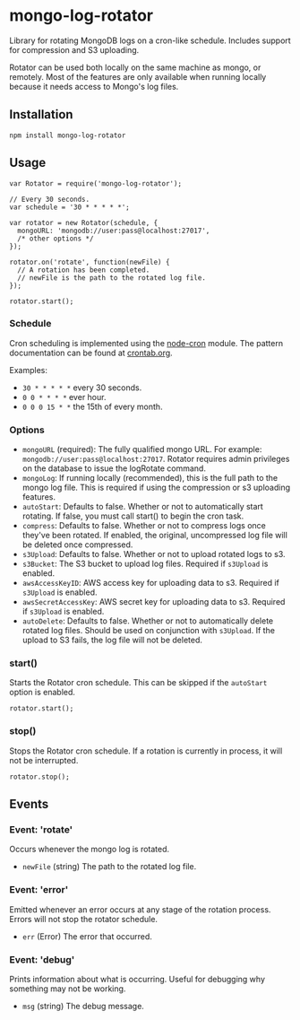 mongo-log-rotator
============

Library for rotating MongoDB logs on a cron-like schedule. Includes support for compression and S3 uploading.

Rotator can be used both locally on the same machine as mongo, or remotely. Most of the 
features are only available when running locally because it needs access to Mongo's log files.

## Installation
    npm install mongo-log-rotator

## Usage
    var Rotator = require('mongo-log-rotator');

    // Every 30 seconds.
    var schedule = '30 * * * * *';

    var rotator = new Rotator(schedule, { 
      mongoURL: 'mongodb://user:pass@localhost:27017', 
      /* other options */ 
    });

    rotator.on('rotate', function(newFile) {
      // A rotation has been completed.
      // newFile is the path to the rotated log file.
    });

    rotator.start();

### Schedule
Cron scheduling is implemented using the [node-cron](https://github.com/ncb000gt/node-cron) module. The
pattern documentation can be found at [crontab.org](http://crontab.org).

Examples:

* `30 * * * * *` every 30 seconds.
* `0 0 * * * *` ever hour.
* `0 0 0 15 * *` the 15th of every month.

### Options

* `mongoURL` (required): The fully qualified mongo URL. For example: `mongodb://user:pass@localhost:27017`.
Rotator requires admin privileges on the database to issue the logRotate command.
* `mongoLog`: If running locally (recommended), this is the full path to the mongo log file. This is required
if using the compression or s3 uploading features.
* `autoStart`: Defaults to false. Whether or not to automatically start rotating. If false, you must call
start() to begin the cron task.
* `compress`: Defaults to false. Whether or not to compress logs once they've been rotated. If enabled, the 
original, uncompressed log file will be deleted once compressed.
* `s3Upload`: Defaults to false. Whether or not to upload rotated logs to s3.
* `s3Bucket`: The S3 bucket to upload log files. Required if `s3Upload` is enabled.
* `awsAccessKeyID`: AWS access key for uploading data to s3. Required if `s3Upload` is enabled.
* `awsSecretAccessKey`: AWS secret key for uploading data to s3. Required if `s3Upload` is enabled.
* `autoDelete`: Defaults to false. Whether or not to automatically delete rotated log files. Should be
used on conjunction with `s3Upload`. If the upload to S3 fails, the log file will not be deleted.

### start()
Starts the Rotator cron schedule. This can be skipped if the `autoStart` option is enabled.

    rotator.start();

### stop()
Stops the Rotator cron schedule. If a rotation is currently in process, it will not be interrupted.

    rotator.stop();


## Events

### Event: 'rotate'
Occurs whenever the mongo log is rotated.

* `newFile` (string) The path to the rotated log file.

### Event: 'error'
Emitted whenever an error occurs at any stage of the rotation process. Errors will not stop the rotator schedule.

* `err` (Error) The error that occurred.

### Event: 'debug'
Prints information about what is occurring. Useful for debugging why something may not be working.

* `msg` (string) The debug message.
